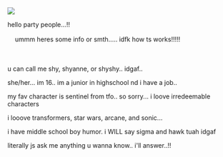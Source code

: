<img src="https://github.com/user-attachments/assets/edf334d9-31b5-432c-a815-84624ca664eb"/>

hello party people...!!

ㅤ
ummm heres some info or smth..... idfk how ts works!!!!!

ㅤ


u can call me shy, shyanne, or shyshy.. idgaf..

she/her... im 16.. im a junior in highschool nd i have a job..

my fav character is sentinel from tfo.. so sorry... i loove irredeemable characters

i looove transformers, star wars, arcane, and sonic...

i have middle school boy humor. i WILL say sigma and hawk tuah idgaf

literally js ask me anything u wanna know.. i'll answer..!!


